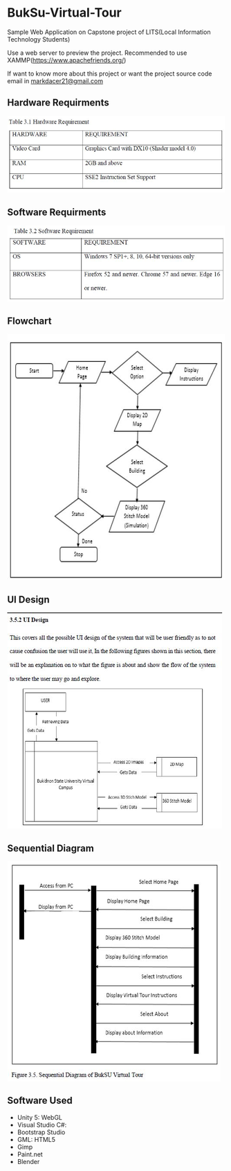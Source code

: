 # BukSu-Virtual-Tour
Sample Web Application on Capstone project of LITS(Local Information Technology Students)

Use a web server to preview the project. Recommended to use XAMMP(https://www.apachefriends.org/)

If want to know more about this project or want the project source code email in markdacer21@gmail.com

## Hardware Requirments
![hard_req](/images/hardware_requirments.JPG)

## Software Requirments
![soft_req](/images/software_requirments.JPG)

## Flowchart
![flow](/images/Flowchart_.JPG)

## UI Design
![flow](/images/UI_Design.JPG)

## Sequential Diagram
![seq](/images/Sequential_Diagram.JPG)

## Software Used
  * Unity 5: WebGL
  * Visual Studio C#:
  * Bootstrap Studio
  * GML: HTML5
  * Gimp
  * Paint.net
  * Blender

